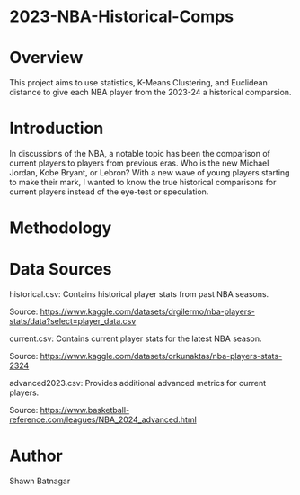 # 2023-NBA-Historical-Comps

# Overview
This project aims to use statistics, K-Means Clustering, and Euclidean distance to give each NBA player from the 2023-24 a historical comparsion.

# Introduction
In discussions of the NBA, a notable topic has been the comparison of current players to players from previous eras. Who is the new Michael Jordan, Kobe Bryant, or Lebron? With a new wave of young players starting to make their mark, I wanted to know the true historical comparisons for current players instead of the eye-test or speculation.

# Methodology

# Data Sources

historical.csv: Contains historical player stats from past NBA seasons.

Source: https://www.kaggle.com/datasets/drgilermo/nba-players-stats/data?select=player_data.csv

current.csv: Contains current player stats for the latest NBA season.

Source: https://www.kaggle.com/datasets/orkunaktas/nba-players-stats-2324

advanced2023.csv: Provides additional advanced metrics for current players.

Source: https://www.basketball-reference.com/leagues/NBA_2024_advanced.html


# Author

Shawn Batnagar
